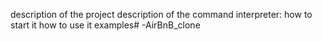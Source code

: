 description of the project
description of the command interpreter:
how to start it
how to use it
examples# -AirBnB_clone
